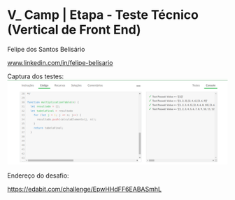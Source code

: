 
# V_ Camp | Etapa - Teste Técnico (Vertical de Front End)

Felipe dos Santos Belisário

www.linkedin.com/in/felipe-belisario

Captura dos testes:
![Captura dos testes](https://github.com/felipesud/vcamp-edabit-javascript-multiplication-table/blob/master/captura-dos-testes.png)


Endereço do desafio:

https://edabit.com/challenge/EpwHHdFF6EABASmhL
